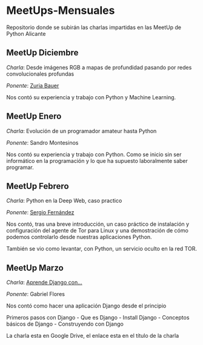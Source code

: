 # MeetUps-Mensuales

Repositorio donde se subirán las charlas impartidas en las MeetUp de Python Alicante

## MeetUp Diciembre

_Charla_: Desde imágenes RGB a mapas de profundidad pasando por redes convolucionales profundas

_Ponente_: [Zuria Bauer](https://twitter.com/zuriich92)

Nos contó su experiencia y trabajo con Python y Machine Learning.

## MeetUp Enero

_Charla_: Evolución de un programador amateur hasta Python

_Ponente_: Sandro Montesinos

Nos contó su experiencia y trabajo con Python. Como se inicio sin ser
informático en la programación y lo que ha supuesto laboralmente saber
programar.

## MeetUp Febrero

_Charla_:
Python en la Deep Web, caso practico

_Ponente_: [Sergio Fernández](mailto:serfer2@gmail.com)

Nos contó, tras una breve introducción, un caso práctico de instalación y
configuración del agente de Tor para Linux y una demostración de cómo podemos
controlarlo desde nuestras aplicaciones Python.

También se vio como levantar, con Python, un servicio oculto en la red TOR.

## MeetUp Marzo

_Charla_:
[Aprende Django con...](https://goo.gl/QEqJ4W)

_Ponente_: Gabriel Flores

Nos contó como hacer una aplicación Django desde el principio

Primeros pasos con Django
    - Que es Django
    - Install Django
    - Conceptos básicos de Django
    - Construyendo con Django

La charla esta en Google Drive, el enlace esta en el título de la charla

